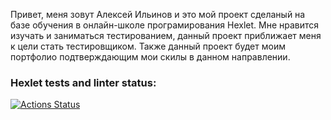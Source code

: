 Привет, меня зовут Алексей Ильинов и это мой проект сделаный на базе обучения в онлайн-школе програмирования Hexlet.
Мне нравится изучать и заниматься тестированием, данный проект приближает меня к цели стать тестировщиком.
Также данный проект будет моим портфолио подтверждающим мои скилы в данном направлении.


### Hexlet tests and linter status:
[![Actions Status](https://github.com/spaceBr1tva/qa-engineer-project-84/actions/workflows/hexlet-check.yml/badge.svg)](https://github.com/spaceBr1tva/qa-engineer-project-84/actions)
